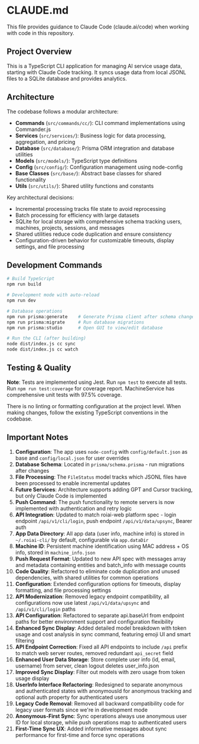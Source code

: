 # CLAUDE.md

This file provides guidance to Claude Code (claude.ai/code) when working with code in this repository.

## Project Overview

This is a TypeScript CLI application for managing AI service usage data, starting with Claude Code tracking. It syncs usage data from local JSONL files to a SQLite database and provides analytics.

## Architecture

The codebase follows a modular architecture:
- **Commands** (`src/commands/cc/`): CLI command implementations using Commander.js
- **Services** (`src/services/`): Business logic for data processing, aggregation, and pricing
- **Database** (`src/database/`): Prisma ORM integration and database utilities
- **Models** (`src/models/`): TypeScript type definitions
- **Config** (`src/config/`): Configuration management using node-config
- **Base Classes** (`src/base/`): Abstract base classes for shared functionality
- **Utils** (`src/utils/`): Shared utility functions and constants

Key architectural decisions:
- Incremental processing tracks file state to avoid reprocessing
- Batch processing for efficiency with large datasets
- SQLite for local storage with comprehensive schema tracking users, machines, projects, sessions, and messages
- Shared utilities reduce code duplication and ensure consistency
- Configuration-driven behavior for customizable timeouts, display settings, and file processing

## Development Commands

```bash
# Build TypeScript
npm run build

# Development mode with auto-reload
npm run dev

# Database operations
npm run prisma:generate    # Generate Prisma client after schema changes
npm run prisma:migrate     # Run database migrations
npm run prisma:studio      # Open GUI to view/edit database

# Run the CLI (after building)
node dist/index.js cc sync
node dist/index.js cc watch
```

## Testing & Quality

**Note**: Tests are implemented using Jest. Run `npm test` to execute all tests. Run `npm run test:coverage` for coverage report. MachineService has comprehensive unit tests with 97.5% coverage.

There is no linting or formatting configuration at the project level. When making changes, follow the existing TypeScript conventions in the codebase.

## Important Notes

1. **Configuration**: The app uses `node-config` with `config/default.json` as base and `config/local.json` for user overrides
2. **Database Schema**: Located in `prisma/schema.prisma` - run migrations after changes
3. **File Processing**: The `FileStatus` model tracks which JSONL files have been processed to enable incremental updates
4. **Future Services**: Architecture supports adding GPT and Cursor tracking, but only Claude Code is implemented
5. **Push Command**: The push functionality to remote servers is now implemented with authentication and retry logic
6. **API Integration**: Updated to match roiai-web platform spec - login endpoint `/api/v1/cli/login`, push endpoint `/api/v1/data/upsync`, Bearer auth
7. **App Data Directory**: All app data (user info, machine info) is stored in `~/.roiai-cli/` by default, configurable via `app.dataDir`
8. **Machine ID**: Persistent machine identification using MAC address + OS info, stored in `machine_info.json`
9. **Push Request Format**: Updated to new API spec with messages array and metadata containing entities and batch_info with message counts
10. **Code Quality**: Refactored to eliminate code duplication and unused dependencies, with shared utilities for common operations
11. **Configuration**: Extended configuration options for timeouts, display formatting, and file processing settings
12. **API Modernization**: Removed legacy endpoint compatibility, all configurations now use latest `/api/v1/data/upsync` and `/api/v1/cli/login` paths
13. **API Configuration**: Refactored to separate api.baseUrl from endpoint paths for better environment support and configuration flexibility
14. **Enhanced Sync Display**: Added detailed model breakdown with token usage and cost analysis in sync command, featuring emoji UI and smart filtering
15. **API Endpoint Correction**: Fixed all API endpoints to include `/api` prefix to match web server routes, removed redundant `api_secret` field
16. **Enhanced User Data Storage**: Store complete user info (id, email, username) from server, clean logout deletes user_info.json
17. **Improved Sync Display**: Filter out models with zero usage from token usage display
18. **UserInfo Interface Refactoring**: Redesigned to separate anonymous and authenticated states with anonymousId for anonymous tracking and optional auth property for authenticated users
19. **Legacy Code Removal**: Removed all backward compatibility code for legacy user formats since we're in development mode
20. **Anonymous-First Sync**: Sync operations always use anonymous user ID for local storage, while push operations map to authenticated users
21. **First-Time Sync UX**: Added informative messages about sync performance for first-time and force sync operations